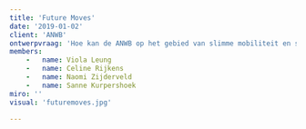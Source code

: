 ```yaml
---
title: 'Future Moves'
date: '2019-01-02'
client: 'ANWB'
ontwerpvraag: 'Hoe kan de ANWB op het gebied van slimme mobiliteit en sociale cohesie meer betekenen voor jongeren tussen de 8 en 18 jaar (en hun gezinnen) in armoede in Rotterdam Zuid?'
members:
    -   name: Viola Leung
    -   name: Celine Rijkens
    -   name: Naomi Zijderveld
    -   name: Sanne Kurpershoek
miro: ''
visual: 'futuremoves.jpg'

---
```



 

